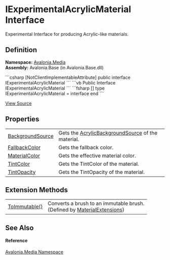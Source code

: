 # IExperimentalAcrylicMaterial Interface


Experimental Interface for producing Acrylic-like materials.



## Definition
**Namespace:** <a href="N_Avalonia_Media">Avalonia.Media</a>  
**Assembly:** Avalonia.Base (in Avalonia.Base.dll)

<Tabs groupId="api-code-preview">
<TabItem value="csharp" label="C#">
```csharp
[NotClientImplementableAttribute]
public interface IExperimentalAcrylicMaterial
```
</TabItem>
<TabItem value="vb" label="VB">
```vb
<NotClientImplementableAttribute>
Public Interface IExperimentalAcrylicMaterial
```
</TabItem>
<TabItem value="fsharp" label="F#">
```fsharp
[<NotClientImplementableAttribute>]
type IExperimentalAcrylicMaterial = interface end
```
</TabItem>
</Tabs>



<a href="https://github.com/AvaloniaUI/Avalonia/tree/master/src/Avalonia.Base/Media/IExperimentalAcrylicMaterial.cs" title="View the source code">View Source</a>



## Properties
<table>
<tr>
<td><a href="P_Avalonia_Media_IExperimentalAcrylicMaterial_BackgroundSource">BackgroundSource</a></td>
<td>Gets the <a href="T_Avalonia_Media_AcrylicBackgroundSource">AcrylicBackgroundSource</a> of the material.</td>
</tr>
<tr>
<td><a href="P_Avalonia_Media_IExperimentalAcrylicMaterial_FallbackColor">FallbackColor</a></td>
<td>Gets the fallback color.</td>
</tr>
<tr>
<td><a href="P_Avalonia_Media_IExperimentalAcrylicMaterial_MaterialColor">MaterialColor</a></td>
<td>Gets the effective material color.</td>
</tr>
<tr>
<td><a href="P_Avalonia_Media_IExperimentalAcrylicMaterial_TintColor">TintColor</a></td>
<td>Gets the TintColor of the material.</td>
</tr>
<tr>
<td><a href="P_Avalonia_Media_IExperimentalAcrylicMaterial_TintOpacity">TintOpacity</a></td>
<td>Gets the TintOpacity of the material.</td>
</tr>
</table>

## Extension Methods
<table>
<tr>
<td><a href="M_Avalonia_Media_MaterialExtensions_ToImmutable">ToImmutable()</a></td>
<td>Converts a brush to an immutable brush.<br />(Defined by <a href="T_Avalonia_Media_MaterialExtensions">MaterialExtensions</a>)</td>
</tr>
</table>

## See Also


#### Reference
<a href="N_Avalonia_Media">Avalonia.Media Namespace</a>  


